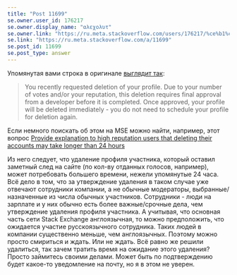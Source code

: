 ```yaml
---
title: "Post 11699"
se.owner.user_id: 176217
se.owner.display_name: "αλεχολυτ"
se.owner.link: "https://ru.meta.stackoverflow.com/users/176217/%ce%b1%ce%bb%ce%b5%cf%87%ce%bf%ce%bb%cf%85%cf%84"
se.link: "https://ru.meta.stackoverflow.com/a/11699"
se.post_id: 11699
se.post_type: answer
---
```

<p>Упомянутая вами строка в оригинале <a href="https://ru.traducir.win/strings/4088" rel="nofollow noreferrer">выглядит так</a>:</p>
<blockquote>
<p>You recently requested deletion of your profile. Due to your number of votes and/or your reputation, this deletion requires final approval from a developer before it is completed. Once approved, your profile will be deleted immediately - you do not need to schedule your profile for deletion again.</p>
</blockquote>
<p>Если немного поискать об этом на MSE можно найти, например, этот вопрос <a href="https://meta.stackexchange.com/q/302013/339911">Provide explanation to high reputation users that deleting their accounts may take longer than 24 hours</a></p>
<p>Из него следует, что удаление профиля участника, который оставил заметный след на сайте (по кол-ву отданных голосов, например), может потребовать большего времени, нежели упомянутые 24 часа. Всё дело в том, что за утверждение удаления в таком случае уже отвечают сотрудники компании, а не обычные модераторы, выбранные/назначенные из числа обычных участников. Сотрудники - люди на зарплате и у них обычно есть более важные/срочные дела, чем утверждение удаления профиля участника. А учитывая, что основная часть сети Stack Exchange англоязычная, то можно предположить, что ожидается участие русскоязычного сотрудника. Таких людей в компании существенно меньше, чем англоязычных. Поэтому можно просто смириться и ждать. Или не ждать. Всё равно же решили удалиться, так зачем тратить время на ожидание этого удаления? Просто займитесь своими делами. Может быть по подтверждению будет какое-то уведомление на почту, но я в этом не уверен.</p>
